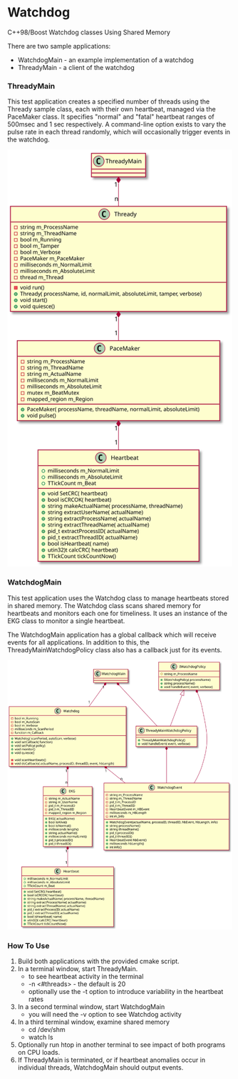 # Watchdog

C++98/Boost Watchdog classes Using Shared Memory

There are two sample applications:

* WatchdogMain - an example implementation of a watchdog
* ThreadyMain - a client of the watchdog

### ThreadyMain

This test application creates a specified number of threads using the Thready sample class,
each with their own heartbeat, managed via the PaceMaker class.
It specifies "normal" and "fatal" heartbeat ranges of 500msec and 1 sec respectively.
A command-line option exists to vary the pulse rate in each thread randomly,
which will occasionally trigger events in the watchdog.

![](./doc/ThreadyMain.svg)

### WatchdogMain

This test application uses the Watchdog class to manage heartbeats stored in shared memory.
The Watchdog class scans shared memory for heartbeats and monitors each one for timeliness.
It uses an instance of the EKG class to monitor a single heartbeat.

The WatchdogMain application has a global callback which will receive events for all applications.
In addition to this, the ThreadyMainWatchdogPolicy class also has a callback just for its events.

![](doc/WatchdogMain.svg)

### How To Use

1. Build both applications with the provided cmake script.
2. In a terminal window, start ThreadyMain.
   * to see heartbeat activity in the terminal
   * -n <#threads> - the default is 20
   * optionally use the -t option to introduce variability in the heartbeat rates 
3. In a second terminal window, start WatchdogMain
   * you will need the -v option to see Watchdog activity
4. In a third terminal window, examine shared memory
   * cd /dev/shm
   * watch ls
5. Optionally run htop in another terminal to see impact of both programs on CPU loads.
6. If ThreadyMain is terminated, or if heartbeat anomalies occur in individual threads, WatchdogMain should output events.
